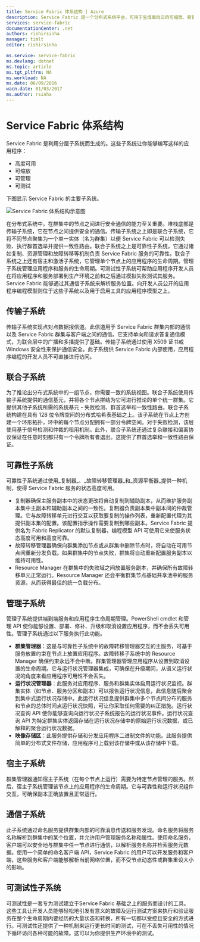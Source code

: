 ```yaml
---
title: Service Fabric 体系结构 | Azure
description: Service Fabric 是一个分布式系统平台，可用于生成面向云的可缩放、易管理的可靠应用程序。本文介绍 Service Fabric 的体系结构。
services: service-fabric
documentationCenter: .net
authors: rishirsinha
manager: timlt
editor: rishirsinha

ms.service: service-fabric
ms.devlang: dotnet
ms.topic: article
ms.tgt_pltfrm: NA
ms.workload: NA
ms.date: 06/09/2016
wacn.date: 01/03/2017
ms.author: rsinha
---
```


# Service Fabric 体系结构

Service Fabric 是利用分层子系统而生成的。这些子系统让你能够编写这样的应用程序：

* 高度可用
* 可缩放
* 可管理
* 可测试

下图显示 Service Fabric 的主要子系统。

![Service Fabric 体系结构示意图](./media/service-fabric-architecture/service-fabric-architecture.png)

在分布式系统中，在群集中的节点之间进行安全通信的能力至关重要。堆栈底部是传输子系统，它在节点之间提供安全的通信。传输子系统之上即是联合子系统，它将不同节点聚集为一个单一实体（名为群集）以便 Service Fabric 可以检测失败、执行群首选举并提供一致性路由。联合子系统之上是可靠性子系统，它通过诸如复制、资源管理和故障转移等机制负责 Service Fabric 服务的可靠性。联合子系统之上还有宿主和激活子系统，它管理单个节点上的应用程序的生命周期。管理子系统管理应用程序和服务的生命周期。可测试性子系统可帮助应用程序开发人员在将应用程序和服务部署到生产环境之前和之后通过模拟失败测试其服务。Service Fabric 能够通过其通信子系统来解析服务位置。向开发人员公开的应用程序编程模型则位于这些子系统以及用于启用工具的应用程序模型之上。

## 传输子系统
传输子系统实现点对点数据报信道。此信道用于 Service Fabric 群集内部的通信以及 Service Fabric 群集与客户端之间的通信。它支持单向和请求答复通信模式，为联合层中的广播和多播提供了基础。传输子系统通过使用 X509 证书或 Windows 安全性来保护通信安全。此子系统供 Service Fabric 内部使用，应用程序编程的开发人员不可直接进行访问。

## 联合子系统
为了推论出分布式系统中的一组节点，你需要一致的系统视图。联合子系统使用传输子系统提供的通信基元，并将各个节点拼结为它可进行推论的单个统一群集。它提供其他子系统所需的系统基元 - 失败检测、群首选举和一致性路由。联合子系统构建在具有 128 位令牌空间的分布式哈希表基础之上。该子系统在节点上方创建一个环形拓扑，环中的每个节点分配拥有一部分令牌空间。对于失败检测，该层使用基于信号检测和仲裁的租用机制。此外，联合子系统还通过复杂联接和偏离协议保证在任意时刻都只有一个令牌所有者退出。这提供了群首选举和一致性路由保证。

## 可靠性子系统
可靠性子系统通过使用_复制器_、_故障转移管理器_和_资源平衡器_提供一种机制，使得 Service Fabric 服务的状态高度可用。

* 复制器确保主服务副本中的状态更改将自动复制到辅助副本，从而维护服务副本集中主副本和辅助副本之间的一致性。复制器负责副本集中副本间的仲裁管理。它与故障转移单元进行交互以获取要复制的操作列表，重新配置代理为其提供副本集的配置。该配置指示操作需要复制到哪些副本。Service Fabric 提供名为 Fabric Replicator 的默认复制器，编程模型 API 可使用它来使服务状态高度可用和高度可靠。
* 故障转移管理器确保向群集添加节点或从群集中删除节点时，将自动在可用节点间重新分发负载。如果群集中的节点失败，群集将自动重新配置服务副本以维持可用性。
* Resource Manager 在群集中的失败域之间放置服务副本，并确保所有故障转移单元正常运行。Resource Manager 还会平衡群集节点基础共享池中的服务资源，从而获得最佳的统一负载分布。

## 管理子系统
管理子系统提供端到端服务和应用程序生命周期管理。PowerShell cmdlet 和管理 API 使你能够设置、部署、修补、升级和取消设置应用程序，而不会丢失可用性。管理子系统通过以下服务执行此功能。

* **群集管理器**：这是与可靠性子系统中的故障转移管理器交互的主服务，可基于服务放置约束在节点上放置应用程序。故障转移子系统中的 Resource Manager 确保约束永远不会中断。群集管理器管理应用程序从设置到取消设置的生命周期。它与运行状况管理器集成，可确保在升级期间，从语义运行状况的角度来看应用程序可用性不会丢失。
* **运行状况管理器**：此服务对应用程序、服务和群集实体启用运行状况监视。群集实体（如节点、服务分区和副本）可以报告运行状况信息，此信息随后聚合到集中式运行状况存储中。此运行状况信息提供群集中多个节点间分布的服务和节点的总体时间点运行状况快照，可让你采取任何需要的纠正措施。运行状况查询 API 使你能够查询向运行状况子系统报告的运行状况事件。运行状况查询 API 为特定群集实体返回存储在运行状况存储中的原始运行状况数据，或已解释的聚合运行状况数据。
* **映像存储区**：此服务提供存储和分发应用程序二进制文件的功能。此服务提供简单的分布式文件存储，应用程序可上载到该存储中或从该存储中下载。

## 宿主子系统
群集管理器通知宿主子系统（在每个节点上运行）需要为特定节点管理的服务。然后，宿主子系统管理该节点上的应用程序的生命周期。它与可靠性和运行状况组件交互，可确保副本正确放置且正常运行。

## 通信子系统
此子系统通过命名服务提供群集内部的可靠消息传送和服务发现。命名服务将服务名称解析到群集中的某个位置，并允许用户管理服务名称和属性。使用命名服务，客户端可以安全地与群集中任一节点进行通信，以解析服务名称并检索服务元数据。使用一个简单的命名客户端 API，Service Fabric 的用户可以开发服务和客户端，这些服务和客户端能够解析当前网络位置，而不受节点动态性或群集重设大小的影响。

## 可测试性子系统
可测试性是一套专为测试建立于Service Fabric 基础之上的服务而设计的工具。这些工具让开发人员能够轻松地引发有意义的故障及运行测试方案来执行和验证服务在整个生命周期内要经历的大量状态和转换，所有一切都以受控且安全的方式进行。可测试性还提供了一种机制来运行更长时间的测试，可在不丢失可用性的情况下循环访问各种可能的故障。这可以为你提供生产环境中的测试。

<!---HONumber=Mooncake_Quality_Review_1230_2016-->